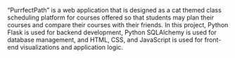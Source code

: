 “PurrfectPath” is a web application that is designed as a cat themed class scheduling platform for courses offered so that students may plan their courses and compare their courses with their friends. 
In this project, Python Flask is used for backend development, Python SQLAlchemy is used for database management, and HTML, CSS, and JavaScript is used for front-end visualizations and application logic.  
